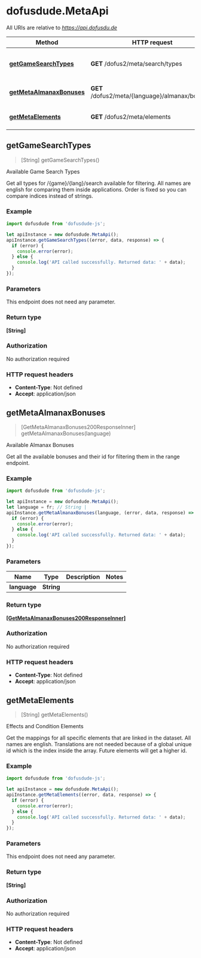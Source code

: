 # dofusdude.MetaApi

All URIs are relative to *https://api.dofusdu.de*

Method | HTTP request | Description
------------- | ------------- | -------------
[**getGameSearchTypes**](MetaApi.md#getGameSearchTypes) | **GET** /dofus2/meta/search/types | Available Game Search Types
[**getMetaAlmanaxBonuses**](MetaApi.md#getMetaAlmanaxBonuses) | **GET** /dofus2/meta/{language}/almanax/bonuses | Available Almanax Bonuses
[**getMetaElements**](MetaApi.md#getMetaElements) | **GET** /dofus2/meta/elements | Effects and Condition Elements



## getGameSearchTypes

> [String] getGameSearchTypes()

Available Game Search Types

Get all types for /{game}/{lang}/search available for filtering. All names are english for comparing them inside applications. Order is fixed so you can compare indices instead of strings.

### Example

```javascript
import dofusdude from 'dofusdude-js';

let apiInstance = new dofusdude.MetaApi();
apiInstance.getGameSearchTypes((error, data, response) => {
  if (error) {
    console.error(error);
  } else {
    console.log('API called successfully. Returned data: ' + data);
  }
});
```

### Parameters

This endpoint does not need any parameter.

### Return type

**[String]**

### Authorization

No authorization required

### HTTP request headers

- **Content-Type**: Not defined
- **Accept**: application/json


## getMetaAlmanaxBonuses

> [GetMetaAlmanaxBonuses200ResponseInner] getMetaAlmanaxBonuses(language)

Available Almanax Bonuses

Get all the available bonuses and their id for filtering them in the range endpoint.

### Example

```javascript
import dofusdude from 'dofusdude-js';

let apiInstance = new dofusdude.MetaApi();
let language = fr; // String | 
apiInstance.getMetaAlmanaxBonuses(language, (error, data, response) => {
  if (error) {
    console.error(error);
  } else {
    console.log('API called successfully. Returned data: ' + data);
  }
});
```

### Parameters


Name | Type | Description  | Notes
------------- | ------------- | ------------- | -------------
 **language** | **String**|  | 

### Return type

[**[GetMetaAlmanaxBonuses200ResponseInner]**](GetMetaAlmanaxBonuses200ResponseInner.md)

### Authorization

No authorization required

### HTTP request headers

- **Content-Type**: Not defined
- **Accept**: application/json


## getMetaElements

> [String] getMetaElements()

Effects and Condition Elements

Get the mappings for all specific elements that are linked in the dataset. All names are english. Translations are not needed because of a global unique id which is the index inside the array. Future elements will get a higher id.

### Example

```javascript
import dofusdude from 'dofusdude-js';

let apiInstance = new dofusdude.MetaApi();
apiInstance.getMetaElements((error, data, response) => {
  if (error) {
    console.error(error);
  } else {
    console.log('API called successfully. Returned data: ' + data);
  }
});
```

### Parameters

This endpoint does not need any parameter.

### Return type

**[String]**

### Authorization

No authorization required

### HTTP request headers

- **Content-Type**: Not defined
- **Accept**: application/json

